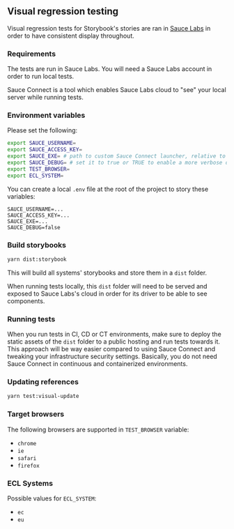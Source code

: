 ## Visual regression testing

Visual regression tests for Storybook's stories are ran in [Sauce Labs](https://saucelabs.com) in order to have consistent display throughout.

### Requirements

The tests are run in Sauce Labs. You will need a Sauce Labs account in order to run local tests.

Sauce Connect is a tool which enables Sauce Labs cloud to "see" your local server while running tests.

### Environment variables

Please set the following:

```sh
export SAUCE_USERNAME=
export SAUCE_ACCESS_KEY=
export SAUCE_EXE= # path to custom Sauce Connect launcher, relative to the root of the project
export SAUCE_DEBUG= # set it to true or TRUE to enable a more verbose debugging of Sauce Connect
export TEST_BROWSER=
export ECL_SYSTEM=
```

You can create a local `.env` file at the root of the project to story these variables:

```
SAUCE_USERNAME=...
SAUCE_ACCESS_KEY=...
SAUCE_EXE=...
SAUCE_DEBUG=false
```

### Build storybooks

```sh
yarn dist:storybook
```

This will build all systems' storybooks and store them in a `dist` folder.

When running tests locally, this `dist` folder will need to be served and exposed to Sauce Labs's cloud in order for its driver to be able to see components.

### Running tests

When you run tests in CI, CD or CT environments, make sure to deploy the static assets of the `dist` folder to a public hosting and run tests towards it. This approach will be way easier compared to using Sauce Connect and tweaking your infrastructure security settings. Basically, you do not need Sauce Connect in continuous and containerized environments.

### Updating references

```sh
yarn test:visual-update
```

### Target browsers

The following browsers are supported in `TEST_BROWSER` variable:

- `chrome`
- `ie`
- `safari`
- `firefox`

### ECL Systems

Possible values for `ECL_SYSTEM`:

- `ec`
- `eu`
